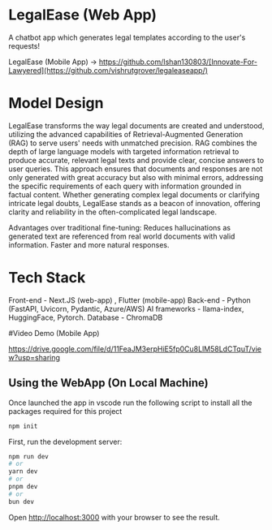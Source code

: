 # LegalEase (Web App)

A chatbot app which generates legal templates according to the user's requests!

LegalEase (Mobile App) -> https://github.com/Ishan130803/[Innovate-For-Lawyered](https://github.com/vishrutgrover/legaleaseapp/)

# Model Design

LegalEase transforms the way legal documents are created and understood, utilizing the advanced capabilities of Retrieval-Augmented Generation (RAG) to serve users' needs with unmatched precision. RAG combines the depth of large language models with targeted information retrieval to produce accurate, relevant legal texts and provide clear, concise answers to user queries. This approach ensures that documents and responses are not only generated with great accuracy but also with minimal errors, addressing the specific requirements of each query with information grounded in factual content. Whether generating complex legal documents or clarifying intricate legal doubts, LegalEase stands as a beacon of innovation, offering clarity and reliability in the often-complicated legal landscape.

Advantages over traditional fine-tuning: 
Reduces hallucinations as generated text are referenced from real world documents with valid information.
Faster and more natural responses.

# Tech Stack

Front-end - Next.JS (web-app) , Flutter (mobile-app)
Back-end - Python (FastAPI, Uvicorn, Pydantic, Azure/AWS)
AI frameworks - llama-index, HuggingFace, Pytorch.
Database - ChromaDB

#Video Demo (Mobile App)

https://drive.google.com/file/d/11FeaJM3erpHiE5fp0Cu8LlM58LdCTquT/view?usp=sharing

## Using the WebApp (On Local Machine)

Once launched the app in vscode run the following script to install all the packages required for this project
```bash
npm init
```


First, run the development server:

```bash
npm run dev
# or
yarn dev
# or
pnpm dev
# or
bun dev
```

Open [http://localhost:3000](http://localhost:3000/login) with your browser to see the result.

